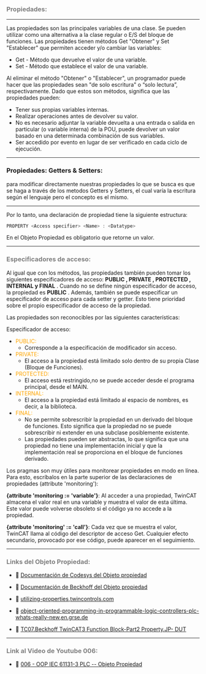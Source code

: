 ### <span style="color:grey">Propiedades:</span>

***
Las propiedades son las principales variables de una clase. Se pueden utilizar como una alternativa a la clase regular o
E/S del bloque de funciones.
Las propiedades tienen métodos Get "Obtener" y Set "Establecer" que permiten acceder y/o cambiar las variables:

- Get - Método que devuelve el valor de una variable.
- Set - Método que establece el valor de una variable.

Al eliminar el método "Obtener" o "Establecer", un programador puede hacer que las propiedades sean "de solo escritura" o
“solo lectura”, respectivamente.
Dado que estos son métodos, significa que las propiedades pueden:

- Tener sus propias variables internas.
- Realizar operaciones antes de devolver su valor.
- No es necesario adjuntar la variable devuelta a una entrada o salida en particular (o
variable interna) de la POU, puede devolver un valor basado en una determinada combinación de sus
variables.
- Ser accedido por evento en lugar de ser verificado en cada ciclo de ejecución.

***
### Propiedades: Getters & Setters:

para modificar directamente nuestras propiedades lo que se busca es que se haga a través de los metodos Getters y Setters, el cual varía la escritura según el lenguaje pero el concepto es el mismo.
***
Por lo tanto, una declaración de propiedad tiene la siguiente estructura:

```typescript
PROPERTY <Access specifier> <Name> : <Datatype>
```
En el Objeto Propiedad es obligatorio que retorne un valor.
***
### <span style="color:grey">Especificadores de acceso:</span>
Al igual que con los métodos, las propiedades también pueden tomar los siguientes especificadores de acceso: **PUBLIC , PRIVATE , PROTECTED , INTERNAL y FINAL** . Cuando no se define ningún especificador de acceso, la propiedad es **PUBLIC** . Además, también se puede especificar un especificador de acceso para cada setter y getter. Esto tiene prioridad sobre el propio especificador de acceso de la propiedad.

Las propiedades son reconocibles por las siguientes características:

Especificador de acceso:

- <span style="color:orange">PUBLIC:</span> 
    - Corresponde a la especificación de modificador sin acceso.
- <span style="color:orange">PRIVATE:</span> 
    - El acceso a la propiedad está limitado solo dentro de su propia Clase (Bloque de Funciones).
- <span style="color:orange">PROTECTED:</span>
    - El acceso está restringido,no se puede acceder desde el programa principal, desde el MAIN.
- <span style="color:orange">INTERNAL:</span>
    - El acceso a la propiedad está limitado al espacio de nombres, es decir, a la biblioteca.
- <span style="color:orange">FINAL:</span> 
    - No se permite sobrescribir la propiedad en un derivado del bloque de funciones. Esto significa que la propiedad no se puede sobrescribir ni extender en una subclase posiblemente existente.
    - Las propiedades pueden ser abstractas, lo que significa que una propiedad no tiene una implementación inicial y que la implementación real se proporciona en el bloque de funciones derivado.

Los pragmas son muy útiles para monitorear propiedades en modo en línea. Para esto, escríbalos en la parte superior de las declaraciones de propiedades (attribute 'monitoring'):

**{attribute 'monitoring := 'variable'}**:  Al acceder a una propiedad, TwinCAT almacena el valor real en una variable y muestra el valor de esta última. Este valor puede volverse obsoleto si el código ya no accede a la propiedad.

**{attribute 'monitoring' := 'call'}**:  Cada vez que se muestra el valor, TwinCAT llama al código del descriptor de acceso Get. Cualquier efecto secundario, provocado por ese código, puede aparecer en el seguimiento.

***
### <span style="color:grey">Links del Objeto Propiedad:</span>

- 🔗 [Documentación de Codesys del Objeto propiedad](https://help.codesys.com/api-content/2/codesys/3.5.12.0/en/_cds_obj_property/#b08bdbd0d86c0a8640e00400511-id-5dbd3039bdbd0d85c0a8640e003d7982)

- 🔗 [Documentación de Beckhoff del Objeto propiedad](https://infosys.beckhoff.com/content/1033/tc3_plc_intro/2530335371.html?id=7678313929092874522)

- 🔗 [utilizing-properties,twincontrols.com](https://twincontrols.com/community/twincat-troubleshooting/utilizing-properties/#post-76)

- 🔗 [object-oriented-programming-in-programmable-logic-controllers-plc-whats-really-new,en.grse.de](https://en.grse.de/blog/object-oriented-programming-in-programmable-logic-controllers-plc-whats-really-new/)

- 🔗 [TC07.Beckhoff TwinCAT3 Function Block-Part2 Property.JP- DUT](https://www.youtube.com/watch?v=zbnb8K15YdI)

***
### <span style="color:grey">Link al Video de Youtube 006:</span>
- 🔗 [006 - OOP IEC 61131-3 PLC -- Objeto Propiedad](https://youtu.be/Ci7FExNF7vQ)
